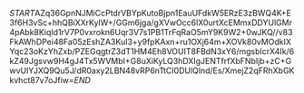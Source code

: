 $START$AZq36GpnNJMiCcPtdrVBYpKutoBjpn1EauUFdkW5ERzE3zBWQ4K+E3f6H3vSc+hhQBiXXrKylW+/GGm6jga/gXVwOcc6lX0urtXcEMmxDDYUlGMr4pAbk8KiqId1rV7P0vxrokn6Uqr3V7s1PB1TrFqRaO5mY9K9W2+0wJKQ//v83FkAWhDPei48Fa05zEshZA3KuI3+y9fpKAxn+ru1OXj64m+XOVk80vMOdkIXYqc23oKzYhZxb/PZEGqgtrZ3dT1HM4Eh8VOUIT8FBdN3xY6/mgsbIcrX4Ik/6kZ49Jgsvw9H4gJ4Tx5WVMbI+G8uXiKyLQ3hDXIgJENTfrfXbFNbIjb+zC+GwvUlYJXQ9Qu5J/dR0axy2LBN48vRP6nTtCI0DUlQlnd/Es/XmejZ2qFRhXbGKkvhct87v7oJfiw=$END$